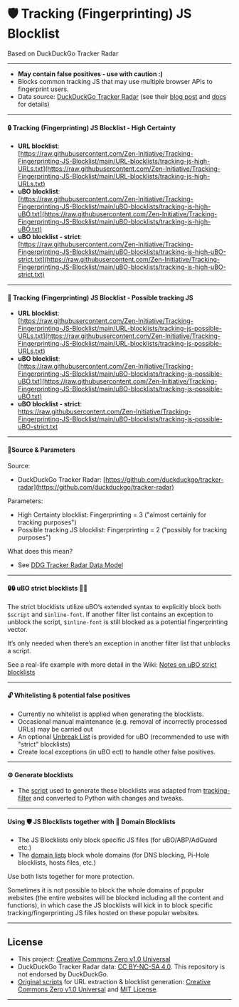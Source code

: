 # 🛡️ Tracking (Fingerprinting) JS Blocklist 
Based on DuckDuckGo Tracker Radar  

---

- **May contain false positives - use with caution :)**  
- Blocks common tracking JS that may use multiple browser APIs to fingerprint users.  
- Data source: [DuckDuckGo Tracker Radar](https://github.com/duckduckgo/tracker-radar) (see their [blog post](https://spreadprivacy.com/duckduckgo-tracker-radar/) and [docs](https://github.com/duckduckgo/tracker-radar/tree/main/docs) for details)

---  
  
#### 🔒 Tracking (Fingerprinting) JS Blocklist - High Certainty
- **URL blocklist**:  
[https://raw.githubusercontent.com/Zen-Initiative/Tracking-Fingerprinting-JS-Blocklist/main/URL-blocklists/tracking-js-high-URLs.txt](https://raw.githubusercontent.com/Zen-Initiative/Tracking-Fingerprinting-JS-Blocklist/main/URL-blocklists/tracking-js-high-URLs.txt)  
- **uBO blocklist**:  
[https://raw.githubusercontent.com/Zen-Initiative/Tracking-Fingerprinting-JS-Blocklist/main/uBO-blocklists/tracking-js-high-uBO.txt](https://raw.githubusercontent.com/Zen-Initiative/Tracking-Fingerprinting-JS-Blocklist/main/uBO-blocklists/tracking-js-high-uBO.txt)  
- **uBO blocklist - strict**:  
[https://raw.githubusercontent.com/Zen-Initiative/Tracking-Fingerprinting-JS-Blocklist/main/uBO-blocklists/tracking-js-high-uBO-strict.txt](https://raw.githubusercontent.com/Zen-Initiative/Tracking-Fingerprinting-JS-Blocklist/main/uBO-blocklists/tracking-js-high-uBO-strict.txt)
  
---
  
#### 🔏 Tracking (Fingerprinting) JS Blocklist - Possible tracking JS
- **URL blocklist**:  
[https://raw.githubusercontent.com/Zen-Initiative/Tracking-Fingerprinting-JS-Blocklist/main/URL-blocklists/tracking-js-possible-URLs.txt](https://raw.githubusercontent.com/Zen-Initiative/Tracking-Fingerprinting-JS-Blocklist/main/URL-blocklists/tracking-js-possible-URLs.txt)  
- **uBO blocklist**:  
[https://raw.githubusercontent.com/Zen-Initiative/Tracking-Fingerprinting-JS-Blocklist/main/uBO-blocklists/tracking-js-possible-uBO.txt](https://raw.githubusercontent.com/Zen-Initiative/Tracking-Fingerprinting-JS-Blocklist/main/uBO-blocklists/tracking-js-possible-uBO.txt)  
- **uBO blocklist - strict**:  
[https://raw.githubusercontent.com/Zen-Initiative/Tracking-Fingerprinting-JS-Blocklist/main/uBO-blocklists/tracking-js-possible-uBO-strict.txt
](https://raw.githubusercontent.com/Zen-Initiative/Tracking-Fingerprinting-JS-Blocklist/main/uBO-blocklists/tracking-js-possible-uBO-strict.txt)
  
---
  
#### 🎯Source & Parameters 
Source:  
- DuckDuckGo Tracker Radar: [https://github.com/duckduckgo/tracker-radar](https://github.com/duckduckgo/tracker-radar)  
  
Parameters: 
- High Certainty blocklist: Fingerprinting = 3 ("almost certainly for tracking purposes")
- Possible tracking JS blocklist: Fingerprinting = 2 ("possibly for tracking purposes")  
  
What does this mean?
- See [DDG Tracker Radar Data Model](https://github.com/duckduckgo/tracker-radar/blob/main/docs/DATA_MODEL.md#fingerprinting-0-3)  

---

#### 🔒🔒 uBO strict blocklists 🔏🔏
  
The strict blocklists utilize uBO’s extended syntax to explicitly block both `$script` and `$inline-font`. If another filter list contains an exception to unblock the script, `$inline-font` is still blocked as a potential fingerprinting vector.  

It’s only needed when there’s an exception in another filter list that unblocks a script.  
  
See a real-life example with more detail in the Wiki: [Notes on uBO strict blocklists](https://github.com/Zen-Initiative/Tracking-Fingerprinting-JS-Blocklist/wiki/Notes-on-uBO-strict-blocklists)  
  
---
  
#### 🔓 Whitelisting & potential false positives
- Currently no whitelist is applied when generating the blocklists.
- Occasional manual maintenance (e.g. removal of incorrectly processed URLs) may be carried out
- An optional [Unbreak List](https://raw.githubusercontent.com/Zen-Initiative/Tracking-Fingerprinting-JS-Blocklist/main/uBO-unbreak-list/tracking-js-unbreak-uBO.txt) is provided for uBO (recommended to use with "strict" blocklists)
- Create local exceptions (in uBO ect) to handle other false positives.
  
---
  
#### ⚙️ Generate blocklists
- The [script](https://github.com/Zen-Initiative/Tracking-Fingerprinting-JS-Blocklist/blob/main/.scripts/Generate_tracking_JS_blocklists.py) used to generate these blocklists was adapted from [tracking-filter](https://gitlab.com/malware-filter/tracking-filter) and converted to Python with changes and tweaks.
  
---
  
#### Using 🛡️ JS Blocklists together with 📛 Domain Blocklists
- The JS Blocklists only block specific JS files (for uBO/ABP/AdGuard etc.)
- The [domain lists](https://github.com/Zen-Initiative/Tracking-Fingerprinting-Domain-Blocklists) block whole domains (for DNS blocking, Pi-Hole blocklists, hosts files, etc.)
  
Use both lists together for more protection.  
  
Sometimes it is not possible to block the whole domains of popular websites (the entire websites will be blocked including all the content and functions), in which case the JS blocklists will kick in to block specific tracking/fingerprinting JS files hosted on these popular websites.  
  
---
  
## License
- This project: [Creative Commons Zero v1.0 Universal](https://github.com/Zen-Initiative/Tracking-Fingerprinting-JS-Blocklist/blob/main/LICENSE)  
- DuckDuckGo Tracker Radar data: [CC BY-NC-SA 4.0](https://creativecommons.org/licenses/by-nc-sa/4.0/). This repository is not endorsed by DuckDuckGo.
- [Original scripts](https://gitlab.com/malware-filter/tracking-filter/-/tree/main/src) for URL extraction & blocklist generation: [Creative Commons Zero v1.0 Universal](https://gitlab.com/malware-filter/tracking-filter/-/blob/main/LICENSE-CC0.md) and [MIT License](https://gitlab.com/malware-filter/tracking-filter/-/blob/main/LICENSE).

---
